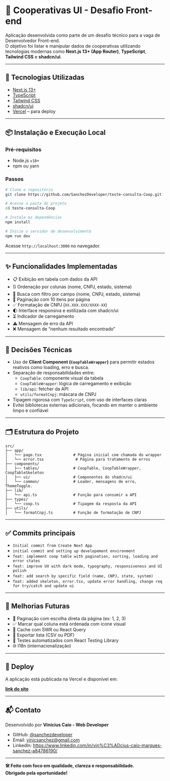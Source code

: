 
# 🧩 Cooperativas UI - Desafio Front-end

Aplicação desenvolvida como parte de um desafio técnico para a vaga de Desenvolvedor Front-end.  
O objetivo foi listar e manipular dados de cooperativas utilizando tecnologias modernas como **Next.js 13+ (App Router)**, **TypeScript**, **Tailwind CSS** e **shadcn/ui**.

---

## 🚀 Tecnologias Utilizadas

- [Next.js 13+](https://nextjs.org/)
- [TypeScript](https://www.typescriptlang.org/)
- [Tailwind CSS](https://tailwindcss.com/)
- [shadcn/ui](https://ui.shadcn.com/)
- [Vercel](https://vercel.com/) – para deploy

---

## 📦 Instalação e Execução Local

### Pré-requisitos
- Node.js `v18+`
- npm ou yarn

### Passos

```bash
# Clone o repositório
git clone https://github.com/SanchezDeveloper/teste-consulta-Coop.git

# Acesse a pasta do projeto
cd teste-consulta-Coop

# Instale as dependências
npm install

# Inicie o servidor de desenvolvimento
npm run dev
```

Acesse `http://localhost:3000` no navegador.

---

## ✨ Funcionalidades Implementadas

- 📋 Exibição em tabela com dados da API
- 🔃 Ordenação por colunas (nome, CNPJ, estado, sistema)
- 🔎 Busca com filtro por campo (nome, CNPJ, estado, sistema)
- 🧭 Paginação com 10 itens por página
- ✅ Formatação de CNPJ (`XX.XXX.XXX/XXXX-XX`)
- 🌓 Interface responsiva e estilizada com shadcn/ui
- ⏳ Indicador de carregamento
- ⚠️ Mensagem de erro da API
- ❌ Mensagem de “nenhum resultado encontrado”

---

## 🧠 Decisões Técnicas

- Uso de **Client Component (`CoopTableWrapper`)** para permitir estados reativos como loading, erro e busca.
- Separação de responsabilidades entre:
  - `CoopTable`: componente visual da tabela
  - `CoopTableWrapper`: lógica de carregamento e exibição
  - `lib/api`: fetcher da API
  - `utils/formatCnpj`: máscara de CNPJ
- Tipagem rigorosa com `TypeScript`, com uso de interfaces claras
- Evitei bibliotecas externas adicionais, focando em manter o ambiente limpo e confiável

---

## 🗂️ Estrutura do Projeto

```
src/
├── app/
│   └── page.tsx              # Página inicial com chamada do wrapper
│   └── error.tsx              # Página para tratamento de erros
├── components/
│   ├── tables/               # CoopTable, CoopTableWrapper, CoopTableSkeleton
│   ├── ui/                   # Componentes do shadcn/ui
│   └── common/               # Loader, mensagens de erro, ThemeToggle.
├── lib/
│   └── api.ts                # Função para consumir a API
├── types/
│   └── coop.ts               # Tipagem da resposta da API
├── utils/
│   └── formatCnpj.ts         # Função de formatação de CNPJ
```

---

## ✅ Commits principais

- `Initial commit from Create Next App`
- `initial commit and setting up developement environment`
- `feat: implement coop table with pagination, sorting, loading and error states`
- `feat: improve UX with dark mode, typography, responsiveness and UI polish`
- `feat: add search by specific field (name, CNPJ, state, system)`
- `feat: added skeleton, error.tsx, update error handling, change req for try/catch and update ui`

---

## 🚧 Melhorias Futuras

- 🔢 Paginação com escolha direta da página (ex: 1, 2, 3)
- ✅ Marcar qual coluna está ordenada com ícone visual
- 💾 Cache com SWR ou React Query
- 📄 Exportar lista (CSV ou PDF)
- 🧪 Testes automatizados com React Testing Library
- 🌐 I18n (internacionalização)

---

## 🔗 Deploy

A aplicação está publicada na Vercel e disponível em:

**[link do site](https://teste-consulta-coop.vercel.app/)**

---

## 📬 Contato

Desenvolvido por **Vinícius Caio - Web Developer**  
- GitHub: [@sanchezdeveloper](https://github.com/sanchezdeveloper)  
- Email: vinicsanchez@gmail.com  
- LinkedIn: https://www.linkedin.com/in/vin%C3%ADcius-caio-marques-sanchez-a84786190/

---

**🛠️ Feito com foco em qualidade, clareza e responsabilidade.**  
**Obrigado pela oportunidade!**
